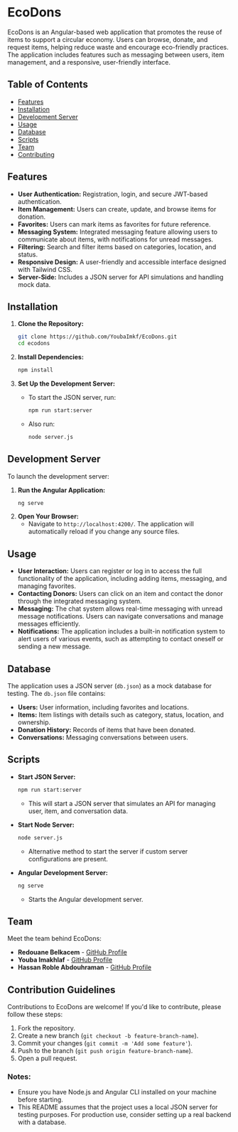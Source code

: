 # EcoDons

EcoDons is an Angular-based web application that promotes the reuse of items to support a circular economy. Users can browse, donate, and request items, helping reduce waste and encourage eco-friendly practices. The application includes features such as messaging between users, item management, and a responsive, user-friendly interface.

## Table of Contents
- [Features](#features)
- [Installation](#installation)
- [Development Server](#development-server)
- [Usage](#usage)
- [Database](#database)
- [Scripts](#scripts)
- [Team](#team)
- [Contributing](#contributing)


## Features
- **User Authentication:** Registration, login, and secure JWT-based authentication.
- **Item Management:** Users can create, update, and browse items for donation.
- **Favorites:** Users can mark items as favorites for future reference.
- **Messaging System:** Integrated messaging feature allowing users to communicate about items, with notifications for unread messages.
- **Filtering:** Search and filter items based on categories, location, and status.
- **Responsive Design:** A user-friendly and accessible interface designed with Tailwind CSS.
- **Server-Side:** Includes a JSON server for API simulations and handling mock data.

## Installation

1. **Clone the Repository:**
   ```bash
   git clone https://github.com/YoubaImkf/EcoDons.git
   cd ecodons
   ```

2. **Install Dependencies:**
   ```bash
   npm install
   ```

3. **Set Up the Development Server:**
   - To start the JSON server, run:
     ```bash
     npm run start:server
     ```
   - Also run:
     ```bash
     node server.js
     ```

## Development Server

To launch the development server:

1. **Run the Angular Application:**
   ```bash
   ng serve
   ```
2. **Open Your Browser:** 
   - Navigate to `http://localhost:4200/`. The application will automatically reload if you change any source files.

## Usage

- **User Interaction:** Users can register or log in to access the full functionality of the application, including adding items, messaging, and managing favorites.
- **Contacting Donors:** Users can click on an item and contact the donor through the integrated messaging system.
- **Messaging:** The chat system allows real-time messaging with unread message notifications. Users can navigate conversations and manage messages efficiently.
- **Notifications:** The application includes a built-in notification system to alert users of various events, such as attempting to contact oneself or sending a new message.

## Database

The application uses a JSON server (`db.json`) as a mock database for testing. The `db.json` file contains:
- **Users:** User information, including favorites and locations.
- **Items:** Item listings with details such as category, status, location, and ownership.
- **Donation History:** Records of items that have been donated.
- **Conversations:** Messaging conversations between users.

## Scripts

- **Start JSON Server:** 
  ```bash
  npm run start:server
  ```
  - This will start a JSON server that simulates an API for managing user, item, and conversation data.
  
- **Start Node Server:**
  ```bash
  node server.js
  ```
  - Alternative method to start the server if custom server configurations are present.

- **Angular Development Server:**
  ```bash
  ng serve
  ```
  - Starts the Angular development server.

## Team

Meet the team behind EcoDons:
- **Redouane Belkacem** - [GitHub Profile](https://github.com/BelkacemRedouane)
- **Youba Imakhlaf** - [GitHub Profile](https://github.com/YoubaImkf)
- **Hassan Roble Abdouhraman** - [GitHub Profile](https://github.com/Abdouhramanhassanroble)

## Contribution Guidelines

Contributions to EcoDons are welcome! If you'd like to contribute, please follow these steps:
1. Fork the repository.
2. Create a new branch (`git checkout -b feature-branch-name`).
3. Commit your changes (`git commit -m 'Add some feature'`).
4. Push to the branch (`git push origin feature-branch-name`).
5. Open a pull request.


### Notes:
- Ensure you have Node.js and Angular CLI installed on your machine before starting.
- This README assumes that the project uses a local JSON server for testing purposes. For production use, consider setting up a real backend with a database.
